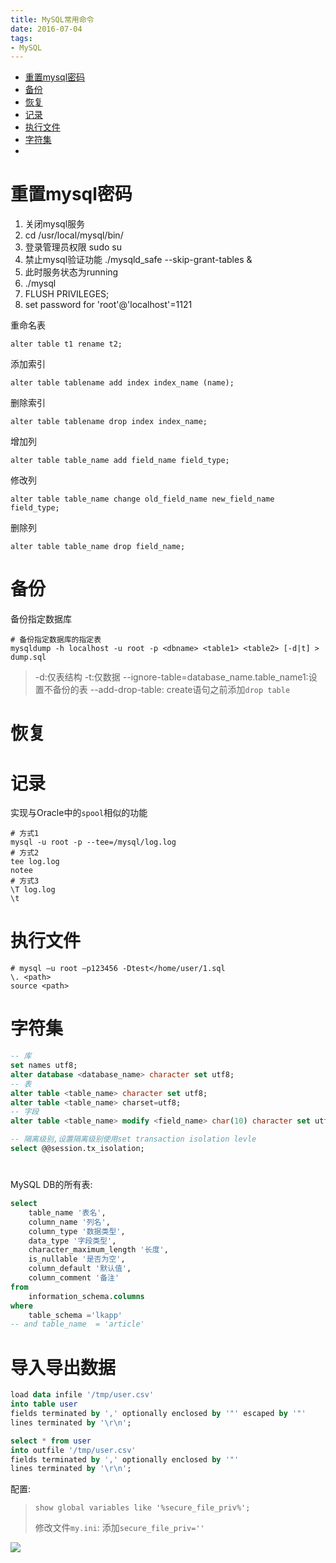 ```yaml
---
title: MySQL常用命令
date: 2016-07-04
tags:
- MySQL
---
```

<!-- TOC -->

- [重置mysql密码](#重置mysql密码)
- [备份](#备份)
- [恢复](#恢复)
- [记录](#记录)
- [执行文件](#执行文件)
- [字符集](#字符集)
- [](#)

<!-- /TOC -->

# 重置mysql密码

1. 关闭mysql服务
2. cd /usr/local/mysql/bin/
3. 登录管理员权限 sudo su
4. 禁止mysql验证功能 ./mysqld_safe --skip-grant-tables &
5. 此时服务状态为running
6. ./mysql
7. FLUSH PRIVILEGES; 
8. set password for 'root'@'localhost'=1121


重命名表

```
alter table t1 rename t2;
```

添加索引

```
alter table tablename add index index_name (name);
```

删除索引

```
alter table tablename drop index index_name;
```

增加列

```
alter table table_name add field_name field_type;
```
修改列

```
alter table table_name change old_field_name new_field_name field_type;
```
删除列

```
alter table table_name drop field_name;
```

# 备份

备份指定数据库

```shell
# 备份指定数据库的指定表
mysqldump -h localhost -u root -p <dbname> <table1> <table2> [-d|t] > dump.sql
```
> -d:仅表结构
> -t:仅数据
> --ignore-table=database_name.table_name1:设置不备份的表
> --add-drop-table: create语句之前添加`drop table`

# 恢复


# 记录

实现与Oracle中的`spool`相似的功能

```shell
# 方式1
mysql -u root -p --tee=/mysql/log.log
# 方式2
tee log.log
notee
# 方式3
\T log.log
\t
```

# 执行文件

```shell
# mysql –u root –p123456 -Dtest</home/user/1.sql
\. <path>
source <path>
```

# 字符集

```sql
-- 库
set names utf8;
alter database <database_name> character set utf8;
-- 表
alter table <table_name> character set utf8;
alter table <table_name> charset=utf8;
-- 字段
alter table <table_name> modify <field_name> char(10) character set utf8;
```

```sql
-- 隔离级别,设置隔离级别使用set transaction isolation levle
select @@session.tx_isolation;
```

# 

MySQL DB的所有表:

```sql
select
    table_name '表名',
    column_name '列名',
    column_type '数据类型',
    data_type '字段类型',
    character_maximum_length '长度',
    is_nullable '是否为空',
    column_default '默认值',
    column_comment '备注'
from
    information_schema.columns
where
    table_schema ='lkapp'
-- and table_name  = 'article'
```

# 导入导出数据

```sql
load data infile '/tmp/user.csv'
into table user
fields terminated by ',' optionally enclosed by '"' escaped by '"'
lines terminated by '\r\n';
```

```sql
select * from user
into outfile '/tmp/user.csv'
fields terminated by ',' optionally enclosed by '"'
lines terminated by '\r\n';
```

配置:

> `show global variables like '%secure_file_priv%';`
> 
> 修改文件`my.ini`: 添加`secure_file_priv=''`


[![](https://static.segmentfault.com/v-5b1df2a7/global/img/creativecommons-cc.svg)](https://creativecommons.org/licenses/by-nc-nd/4.0/)
